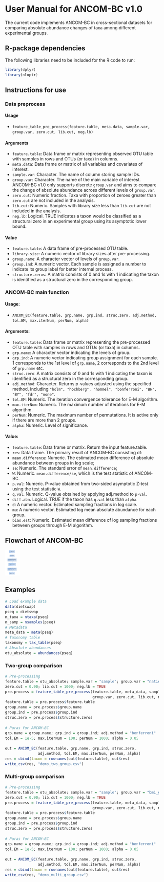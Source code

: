 # User Manual for ANCOM-BC v1.0
The current code implements ANCOM-BC in cross-sectional datasets for comparing absolute abundance changes of taxa among different experimental groups. 

## R-package dependencies
The following libraries need to be included for the R code to run:

```r
library(dplyr)
library(nloptr)
```

## Instructions for use

### Data preprocess

#### Usage

* ```feature_table_pre_process(feature.table, meta.data, sample.var, group.var, zero.cut, lib.cut, neg.lb)```

#### Arguments

*	```feature.table```: Data frame or matrix representing observed OTU table with samples in rows and OTUs (or taxa) in columns.
*	```meta.data```: Data frame or matrix of all variables and covariates of interest.
*	```sample.var```: Character. The name of column storing sample IDs.
*	```group.var```: Character. The name of the main variable of interest. ANCOM-BC v1.0 only supports discrete ```group.var``` and aims to compare the change of absolute abundance across different levels of ```group.var```.
*	```zero.cut```: Numeric fraction. Taxa with proportion of zeroes greater than ```zero.cut``` are not included in the analysis.
* ```lib.cut```: Numeric. Samples with library size less than ```lib.cut``` are not included in the analysis.
*	```neg.lb```: Logical. TRUE indicates a taxon would be classified as a structural zero in an experimental group using its asymptotic lower bound.

#### Value

* ```feature.table```: A data frame of pre-processed OTU table.
*	```library.size```: A numeric vector of library sizes after pre-processing.
*	```group.name```: A character vector of levels of ```group.var```.
*	```group.ind```: A numeric vector. Each sample is assigned a number to indicate its group label for better internal process.
*	```structure.zeros```: A matrix consists of 0 and 1s with 1 indicating the taxon is identified as a structural zero in the corresponding group.

### ANCOM-BC main function

#### Usage:

*	```ANCOM_BC(feature.table, grp.name, grp.ind, struc.zero, adj.method, tol.EM, max.iterNum, perNum, alpha)```

#### Arguments:

*	```feature.table```: Data frame or matrix representing the pre-processed OTU table with samples in rows and OTUs (or taxa) in columns. 
*	```grp.name```: A character vector indicating the levels of group. 
*	```grp.ind```: A numeric vector indicating group assignment for each sample. 1 corresponds to the 1st level of ```grp.name```, 2 corresponds to the 2nd level of ```grp.name``` etc.
*	```struc.zero```: A matrix consists of 0 and 1s with 1 indicating the taxon is identified as a structural zero in the corresponding group.
*	```adj.method```: Character. Returns p-values adjusted using the specified method, including ```"holm", "hochberg", "hommel", "bonferroni", "BH", "BY", "fdr", "none"```.
*	```tol.EM```: Numeric. The iteration convergence tolerance for E-M algorithm.
*	```max.iterNum```: Numeric. The maximum number of iterations for E-M algorithm.
* ```perNum```: Numeric. The maximum number of permutations. It is active only if there are more than 2 groups.
*	```alpha```: Numeric. Level of significance.

#### Value:
*	```feature.table```: Data frame or matrix. Return the input feature.table.
*	```res```: Data frame. The primary result of ANCOM-BC consisting of: 
  * ```mean.difference```: Numeric. The estimated mean difference of absolute abundance between groups in log scale;
  * ```se```: Numeric. The standard error of ```mean.difference```;
  * ```W```: Numeric. ```mean.difference/se```, which is the test statistic of ANCOM-BC.
  * ```p.val```: Numeric. P-value obtained from two-sided asymptotic Z-test using the test statistic ```W```.
  * ```q.val```. Numeric. Q-value obtained by applying adj.method to ```p-val```.
  * ```diff.abn```. Logical. TRUE if the taxon has ```q.val``` less than ```alpha```.
*	```d```: A numeric vector. Estimated sampling fractions in log scale.
*	```mu```: A numeric vector. Estimated log mean absolute abundance for each group.
*	```bias.est```: Numeric. Estimated mean difference of log sampling fractions between groups through E-M algorithm.

## Flowchart of ANCOM-BC

<img src="/demos/flowchart.jpg" width="48">

## Examples

```r
# Load example data
data(dietswap)
pseq = dietswap
n_taxa = ntaxa(pseq)
n_samp = nsamples(pseq)
# Metadata
meta_data = meta(pseq)
# Taxonomy table
taxonomy = tax_table(pseq)
# Absolute abundances
otu_absolute = abundances(pseq)
```

### Two-group comparison

```r
# Pre-processing
feature.table = otu_absolute; sample.var = "sample"; group.var = "nationality"; 
zero.cut = 0.90; lib.cut = 1000; neg.lb = TRUE
pre.process = feature_table_pre_process(feature.table, meta_data, sample.var, 
                                        group.var, zero.cut, lib.cut, neg.lb)
feature.table = pre.process$feature.table
group.name = pre.process$group.name
group.ind = pre.process$group.ind
struc.zero = pre.process$structure.zeros

# Paras for ANCOM-BC
grp.name = group.name; grp.ind = group.ind; adj.method = "bonferroni"
tol.EM = 1e-5; max.iterNum = 100; perNum = 1000; alpha = 0.05

out = ANCOM_BC(feature.table, grp.name, grp.ind, struc.zero,
               adj.method, tol.EM, max.iterNum, perNum, alpha)
res = cbind(taxon = rownames(out$feature.table), out$res)
write_csv(res, "demo_two_group.csv")
```

### Multi-group comparison

```r
# Pre-processing
feature.table = otu_absolute; sample.var = "sample"; group.var = "bmi_group"; 
zero.cut = 0.90; lib.cut = 1000; neg.lb = TRUE
pre.process = feature_table_pre_process(feature.table, meta_data, sample.var, 
                                        group.var, zero.cut, lib.cut, neg.lb)
feature.table = pre.process$feature.table
group.name = pre.process$group.name
group.ind = pre.process$group.ind
struc.zero = pre.process$structure.zeros

# Paras for ANCOM-BC
grp.name = group.name; grp.ind = group.ind; adj.method = "bonferroni"
tol.EM = 1e-5; max.iterNum = 100; perNum = 1000; alpha = 0.05

out = ANCOM_BC(feature.table, grp.name, grp.ind, struc.zero,
               adj.method, tol.EM, max.iterNum, perNum, alpha)
res = cbind(taxon = rownames(out$feature.table), out$res)
write_csv(res, "demo_multi_group.csv")
```
